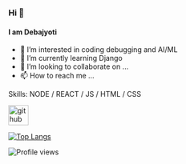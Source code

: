 ### Hi 👋
#### I am Debajyoti

- 👀 I’m interested in coding debugging and AI/ML
- 🌱 I’m currently learning Django
- 💞️ I’m looking to collaborate on ...
- 📫 How to reach me ...


Skills: NODE / REACT / JS / HTML / CSS

[<img src='https://cdn.jsdelivr.net/npm/simple-icons@3.0.1/icons/github.svg' alt='github' height='40'>](https://github.com/debajyoti22)  

[![Top Langs](https://github-readme-stats.vercel.app/api/top-langs/?username=debajyoti22)](https://github.com/anuraghazra/github-readme-stats)

  

![Profile views](https://gpvc.arturio.dev/debajyoti22)  



